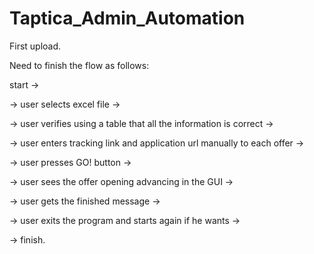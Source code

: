 # Taptica_Admin_Automation

First upload.

Need to finish the flow as follows:

start ->

-> user selects excel file -> 

-> user verifies using a table that all the information is correct ->

-> user enters tracking link and application url manually to each offer ->

-> user presses GO! button ->

-> user sees the offer opening advancing in the GUI ->

-> user gets the finished message ->

-> user exits the program and starts again if he wants ->

-> finish.

